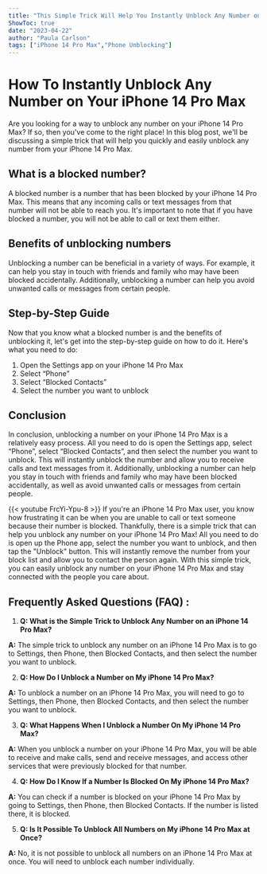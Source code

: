 ```yaml
---
title: "This Simple Trick Will Help You Instantly Unblock Any Number on Your iPhone 14 Pro Max!"
ShowToc: true 
date: "2023-04-22"
author: "Paula Carlson" 
tags: ["iPhone 14 Pro Max","Phone Unblocking"]
---
```

# How To Instantly Unblock Any Number on Your iPhone 14 Pro Max

Are you looking for a way to unblock any number on your iPhone 14 Pro Max? If so, then you've come to the right place! In this blog post, we'll be discussing a simple trick that will help you quickly and easily unblock any number from your iPhone 14 Pro Max.

## What is a blocked number?

A blocked number is a number that has been blocked by your iPhone 14 Pro Max. This means that any incoming calls or text messages from that number will not be able to reach you. It's important to note that if you have blocked a number, you will not be able to call or text them either.

## Benefits of unblocking numbers

Unblocking a number can be beneficial in a variety of ways. For example, it can help you stay in touch with friends and family who may have been blocked accidentally. Additionally, unblocking a number can help you avoid unwanted calls or messages from certain people.

## Step-by-Step Guide

Now that you know what a blocked number is and the benefits of unblocking it, let's get into the step-by-step guide on how to do it. Here's what you need to do:

1. Open the Settings app on your iPhone 14 Pro Max
2. Select “Phone”
3. Select “Blocked Contacts”
4. Select the number you want to unblock

## Conclusion

In conclusion, unblocking a number on your iPhone 14 Pro Max is a relatively easy process. All you need to do is open the Settings app, select “Phone”, select “Blocked Contacts”, and then select the number you want to unblock. This will instantly unblock the number and allow you to receive calls and text messages from it. Additionally, unblocking a number can help you stay in touch with friends and family who may have been blocked accidentally, as well as avoid unwanted calls or messages from certain people.

{{< youtube FrcYi-Ypu-8 >}} 
If you're an iPhone 14 Pro Max user, you know how frustrating it can be when you are unable to call or text someone because their number is blocked. Thankfully, there is a simple trick that can help you unblock any number on your iPhone 14 Pro Max! All you need to do is open up the Phone app, select the number you want to unblock, and then tap the "Unblock" button. This will instantly remove the number from your block list and allow you to contact the person again. With this simple trick, you can easily unblock any number on your iPhone 14 Pro Max and stay connected with the people you care about.

## Frequently Asked Questions (FAQ) :
1. **Q: What is the Simple Trick to Unblock Any Number on an iPhone 14 Pro Max?** 

**A:** The simple trick to unblock any number on an iPhone 14 Pro Max is to go to Settings, then Phone, then Blocked Contacts, and then select the number you want to unblock.

2. **Q: How Do I Unblock a Number on My iPhone 14 Pro Max?** 

**A:** To unblock a number on an iPhone 14 Pro Max, you will need to go to Settings, then Phone, then Blocked Contacts, and then select the number you want to unblock.

3. **Q: What Happens When I Unblock a Number On My iPhone 14 Pro Max?** 

**A:** When you unblock a number on your iPhone 14 Pro Max, you will be able to receive and make calls, send and receive messages, and access other services that were previously blocked for that number.

4. **Q: How Do I Know If a Number Is Blocked On My iPhone 14 Pro Max?** 

**A:** You can check if a number is blocked on your iPhone 14 Pro Max by going to Settings, then Phone, then Blocked Contacts. If the number is listed there, it is blocked.

5. **Q: Is It Possible To Unblock All Numbers on My iPhone 14 Pro Max at Once?** 

**A:** No, it is not possible to unblock all numbers on an iPhone 14 Pro Max at once. You will need to unblock each number individually.


